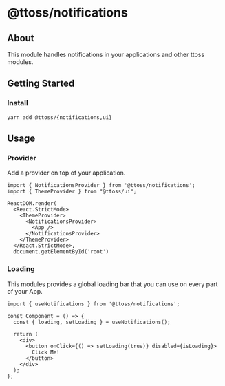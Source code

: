 # @ttoss/notifications

## About

This module handles notifications in your applications and other ttoss modules.

## Getting Started

### Install

```shell
yarn add @ttoss/{notifications,ui}
```

## Usage

### Provider

Add a provider on top of your application.

```tsx
import { NotificationsProvider } from '@ttoss/notifications';
import { ThemeProvider } from "@ttoss/ui";

ReactDOM.render(
  <React.StrictMode>
    <ThemeProvider>
      <NotificationsProvider>
        <App />
      </NotificationsProvider>
    </ThemeProvider>
  </React.StrictMode>,
  document.getElementById('root')
```

### Loading

This modules provides a global loading bar that you can use on every part of your App.

```tsx
import { useNotifications } from '@ttoss/notifications';

const Component = () => {
  const { loading, setLoading } = useNotifications();

  return (
    <div>
      <button onClick={() => setLoading(true)} disabled={isLoading}>
        Click Me!
      </button>
    </div>
  );
};
```
